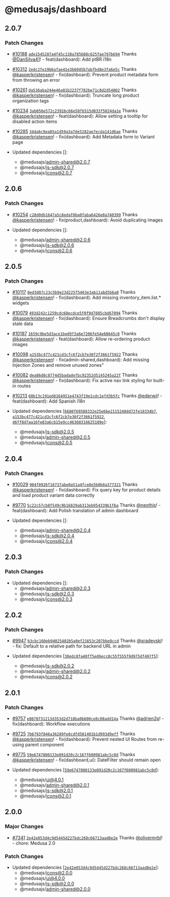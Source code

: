 # @medusajs/dashboard

## 2.0.7

### Patch Changes

- [#10188](https://github.com/medusajs/medusa/pull/10188) [`ade1545207a4f45c138a785688c625fae797b694`](https://github.com/medusajs/medusa/commit/ade1545207a4f45c138a785688c625fae797b694) Thanks [@DanSilva41](https://github.com/DanSilva41)! - feat(dashboard): Add ptBR i18n

- [#10312](https://github.com/medusajs/medusa/pull/10312) [`2edc2fe19b6afae41e3b6945b7abfbd8e3fa6e5c`](https://github.com/medusajs/medusa/commit/2edc2fe19b6afae41e3b6945b7abfbd8e3fa6e5c) Thanks [@kasperkristensen](https://github.com/kasperkristensen)! - fix(dashboard): Prevent product metadata form from throwing an error

- [#10261](https://github.com/medusajs/medusa/pull/10261) [`da536aba244e46a81b2237f782be71c8d2d54802`](https://github.com/medusajs/medusa/commit/da536aba244e46a81b2237f782be71c8d2d54802) Thanks [@kasperkristensen](https://github.com/kasperkristensen)! - fix(dashboard): Truncate long product organization tags

- [#10234](https://github.com/medusajs/medusa/pull/10234) [`3ab056e572c2391bc66e58fb515d033f5024da1e`](https://github.com/medusajs/medusa/commit/3ab056e572c2391bc66e58fb515d033f5024da1e) Thanks [@kasperkristensen](https://github.com/kasperkristensen)! - feat(dashboard): Allow setting a tooltip for disabled action items

- [#10285](https://github.com/medusajs/medusa/pull/10285) [`344a6c9ea05a1d59a3a7de5282ae7ecda141d6ae`](https://github.com/medusajs/medusa/commit/344a6c9ea05a1d59a3a7de5282ae7ecda141d6ae) Thanks [@kasperkristensen](https://github.com/kasperkristensen)! - fix(dashboard): Add Metadata form to Variant page

- Updated dependencies []:
  - @medusajs/admin-shared@2.0.7
  - @medusajs/js-sdk@2.0.7
  - @medusajs/icons@2.0.7

## 2.0.6

### Patch Changes

- [#10254](https://github.com/medusajs/medusa/pull/10254) [`c28d0db1647a5c8edaf0ba0faba6426e8a740399`](https://github.com/medusajs/medusa/commit/c28d0db1647a5c8edaf0ba0faba6426e8a740399) Thanks [@kasperkristensen](https://github.com/kasperkristensen)! - fix(product,dashboard): Avoid duplicating images

- Updated dependencies []:
  - @medusajs/admin-shared@2.0.6
  - @medusajs/js-sdk@2.0.6
  - @medusajs/icons@2.0.6

## 2.0.5

### Patch Changes

- [#10117](https://github.com/medusajs/medusa/pull/10117) [`8ed3d87c23c5b9e23d225f5463e3ab11abd5b6a0`](https://github.com/medusajs/medusa/commit/8ed3d87c23c5b9e23d225f5463e3ab11abd5b6a0) Thanks [@kasperkristensen](https://github.com/kasperkristensen)! - fix(dashboard): Add missing inventory_item.list.\* widgets

- [#10079](https://github.com/medusajs/medusa/pull/10079) [`493d242c1259cdc68ecdce5f0f9d7885cbd67094`](https://github.com/medusajs/medusa/commit/493d242c1259cdc68ecdce5f0f9d7885cbd67094) Thanks [@kasperkristensen](https://github.com/kasperkristensen)! - fix(dashboard): Ensure Breadcrumbs don't display stale data

- [#10187](https://github.com/medusajs/medusa/pull/10187) [`1659c9be5d3ace1bed9f3a6e7206fe54e60645c0`](https://github.com/medusajs/medusa/commit/1659c9be5d3ace1bed9f3a6e7206fe54e60645c0) Thanks [@kasperkristensen](https://github.com/kasperkristensen)! - feat(dashboard): Allow re-ordering product images

- [#10098](https://github.com/medusajs/medusa/pull/10098) [`a153bc477c421cd3cfc6f2cb7e30f2f3661f5922`](https://github.com/medusajs/medusa/commit/a153bc477c421cd3cfc6f2cb7e30f2f3661f5922) Thanks [@kasperkristensen](https://github.com/kasperkristensen)! - fix(admin-shared,dashboard): Add missing Injection Zones and remove unused zones"

- [#10082](https://github.com/medusajs/medusa/pull/10082) [`dea86d8c8774d5badadefbc92352d5145245a22f`](https://github.com/medusajs/medusa/commit/dea86d8c8774d5badadefbc92352d5145245a22f) Thanks [@kasperkristensen](https://github.com/kasperkristensen)! - fix(dashboard): Fix active nav link styling for built-in routes

- [#10213](https://github.com/medusajs/medusa/pull/10213) [`60b13c191ed8164951e4743f19e1cdc1efd3b5fc`](https://github.com/medusajs/medusa/commit/60b13c191ed8164951e4743f19e1cdc1efd3b5fc) Thanks [@ederwii](https://github.com/ederwii)! - feat(dashboard): Add Spanish i18n

- Updated dependencies [[`6680f69588332e25e6be2115248dd72fe18334b7`](https://github.com/medusajs/medusa/commit/6680f69588332e25e6be2115248dd72fe18334b7), [`a153bc477c421cd3cfc6f2cb7e30f2f3661f5922`](https://github.com/medusajs/medusa/commit/a153bc477c421cd3cfc6f2cb7e30f2f3661f5922), [`d6ff8d7aa16fe83a6cb15e9cc46360316625189e`](https://github.com/medusajs/medusa/commit/d6ff8d7aa16fe83a6cb15e9cc46360316625189e)]:
  - @medusajs/js-sdk@2.0.5
  - @medusajs/admin-shared@2.0.5
  - @medusajs/icons@2.0.5

## 2.0.4

### Patch Changes

- [#10029](https://github.com/medusajs/medusa/pull/10029) [`904f0926f16737abe0a51a4fce8e5b0b8a377321`](https://github.com/medusajs/medusa/commit/904f0926f16737abe0a51a4fce8e5b0b8a377321) Thanks [@kasperkristensen](https://github.com/kasperkristensen)! - fix(dashboard): Fix query key for product details and load product variant data correctly

- [#9770](https://github.com/medusajs/medusa/pull/9770) [`5c22c57cb8f549c9b16829ab313eb954339b1f6a`](https://github.com/medusajs/medusa/commit/5c22c57cb8f549c9b16829ab313eb954339b1f6a) Thanks [@nexthis](https://github.com/nexthis)! - feat(dashboard): Add Polish translation of admin dashboard

- Updated dependencies []:
  - @medusajs/admin-shared@2.0.4
  - @medusajs/js-sdk@2.0.4
  - @medusajs/icons@2.0.4

## 2.0.3

### Patch Changes

- Updated dependencies []:
  - @medusajs/admin-shared@2.0.3
  - @medusajs/js-sdk@2.0.3
  - @medusajs/icons@2.0.3

## 2.0.2

### Patch Changes

- [#9947](https://github.com/medusajs/medusa/pull/9947) [`b3cbc160eb94025402b5a0ef21653c207bbe8ccd`](https://github.com/medusajs/medusa/commit/b3cbc160eb94025402b5a0ef21653c207bbe8ccd) Thanks [@sradevski](https://github.com/sradevski)! - fix: Default to a relative path for backend URL in admin

- Updated dependencies [[`30edc8fa40ff5ed6ecc8c55f555f9d975df497f5`](https://github.com/medusajs/medusa/commit/30edc8fa40ff5ed6ecc8c55f555f9d975df497f5)]:
  - @medusajs/js-sdk@2.0.2
  - @medusajs/admin-shared@2.0.2
  - @medusajs/icons@2.0.2

## 2.0.1

### Patch Changes

- [#9757](https://github.com/medusajs/medusa/pull/9757) [`e0870731213d353d2d718ba0b600ce8c08add14a`](https://github.com/medusajs/medusa/commit/e0870731213d353d2d718ba0b600ce8c08add14a) Thanks [@adrien2p](https://github.com/adrien2p)! - fix(dashboard): Workflow executions

- [#9725](https://github.com/medusajs/medusa/pull/9725) [`7b6793f846a36289fe8cdfd501401b1d993d9eff`](https://github.com/medusajs/medusa/commit/7b6793f846a36289fe8cdfd501401b1d993d9eff) Thanks [@kasperkristensen](https://github.com/kasperkristensen)! - fix(dashboard): Prevent nested UI Routes from re-using parent component

- [#9775](https://github.com/medusajs/medusa/pull/9775) [`59e6747800133e091d20c2c167f600981abc5c0d`](https://github.com/medusajs/medusa/commit/59e6747800133e091d20c2c167f600981abc5c0d) Thanks [@kasperkristensen](https://github.com/kasperkristensen)! - fix(dashboard,ui): DateFilter should remain open

- Updated dependencies [[`59e6747800133e091d20c2c167f600981abc5c0d`](https://github.com/medusajs/medusa/commit/59e6747800133e091d20c2c167f600981abc5c0d)]:
  - @medusajs/ui@4.0.1
  - @medusajs/admin-shared@2.0.1
  - @medusajs/js-sdk@2.0.1
  - @medusajs/icons@2.0.1

## 2.0.0

### Major Changes

- [#7341](https://github.com/medusajs/medusa/pull/7341) [`2e42e053d4c9d5445d227bdc268c66713aad8e2e`](https://github.com/medusajs/medusa/commit/2e42e053d4c9d5445d227bdc268c66713aad8e2e) Thanks [@olivermrbl](https://github.com/olivermrbl)! - chore: Medusa 2.0

### Patch Changes

- Updated dependencies [[`2e42e053d4c9d5445d227bdc268c66713aad8e2e`](https://github.com/medusajs/medusa/commit/2e42e053d4c9d5445d227bdc268c66713aad8e2e)]:
  - @medusajs/icons@2.0.0
  - @medusajs/ui@4.0.0
  - @medusajs/js-sdk@2.0.0
  - @medusajs/admin-shared@2.0.0
